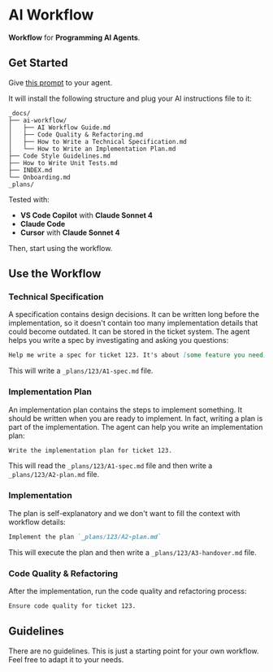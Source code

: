 # AI Workflow

**Workflow** for **Programming AI Agents**.

## Get Started

Give [this prompt](https://raw.githubusercontent.com/paleo/ai-workflow/refs/heads/main/bootstrap.md) to your agent.

It will install the following structure and plug your AI instructions file to it:

```text
_docs/
├── ai-workflow/
│   ├── AI Workflow Guide.md
│   ├── Code Quality & Refactoring.md
│   ├── How to Write a Technical Specification.md
│   └── How to Write an Implementation Plan.md
├── Code Style Guidelines.md
├── How to Write Unit Tests.md
├── INDEX.md
└── Onboarding.md
_plans/
```

Tested with:

- **VS Code Copilot** with **Claude Sonnet 4**
- **Claude Code**
- **Cursor** with **Claude Sonnet 4**

Then, start using the workflow.

## Use the Workflow

### Technical Specification

A specification contains design decisions. It can be written long before the implementation, so it doesn't contain too many implementation details that could become outdated. It can be stored in the ticket system. The agent helps you write a spec by investigating and asking you questions:

```markdown
Help me write a spec for ticket 123. It's about [some feature you need]
```

This will write a `_plans/123/A1-spec.md` file.

### Implementation Plan

An implementation plan contains the steps to implement something. It should be written when you are ready to implement. In fact, writing a plan is part of the implementation. The agent can help you write an implementation plan:

```markdown
Write the implementation plan for ticket 123.
```

This will read the `_plans/123/A1-spec.md` file and then write a `_plans/123/A2-plan.md` file.

### Implementation

The plan is self-explanatory and we don't want to fill the context with workflow details:

```markdown
Implement the plan `_plans/123/A2-plan.md`
```

This will execute the plan and then write a `_plans/123/A3-handover.md` file.

### Code Quality & Refactoring

After the implementation, run the code quality and refactoring process:

```markdown
Ensure code quality for ticket 123.
```

## Guidelines

There are no guidelines. This is just a starting point for your own workflow. Feel free to adapt it to your needs.

